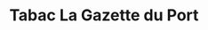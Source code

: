 ---
title: "Tabac La Gazette du Port"
url: /colombiers/tabac-la-gazette-du-port/
shop: Zeitungen
---